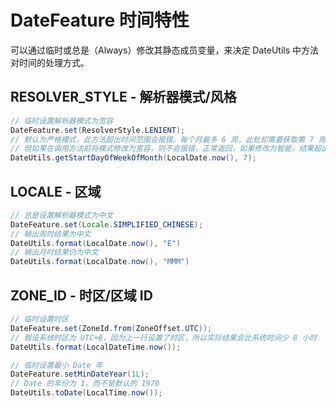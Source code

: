 # DateFeature 时间特性

可以通过临时或总是（Always）修改其静态成员变量，来决定 DateUtils 中方法对时间的处理方式。

## RESOLVER_STYLE - 解析器模式/风格

```java
// 临时设置解析器模式为宽容
DateFeature.set(ResolverStyle.LENIENT);
// 默认为严格模式，此方法超出时间范围会报错，每个月最多 6 周，此处却需要获取第 7 周的周一
// 但如果在调用方法前将模式修改为宽容，则不会报错，正常返回，如果修改为智能，结果超出本月时会返回本月的最后一天
DateUtils.getStartDayOfWeekOfMonth(LocalDate.now(), 7);
```

## LOCALE - 区域

```java
// 总是设置解析器模式为中文 
DateFeature.set(Locale.SIMPLIFIED_CHINESE);
// 输出周时结果为中文
DateUtils.format(LocalDate.now(), "E")
// 输出月时结果仍为中文
DateUtils.format(LocalDate.now(), "MMM")
```

## ZONE_ID - 时区/区域 ID

```java
// 临时设置时区
DateFeature.set(ZoneId.from(ZoneOffset.UTC));
// 假设系统时区为 UTC+8，因为上一行设置了时区，所以实际结果会比系统时间少 8 小时
DateUtils.format(LocalDateTime.now());
```

[//]: # (## MIN_DATE_YEAR - 最小 Date 年)

```java
// 临时设置最小 Date 年
DateFeature.setMinDateYear(1L);
// Date 的年份为 1，而不是默认的 1970
DateUtils.toDate(LocalTime.now());

```
